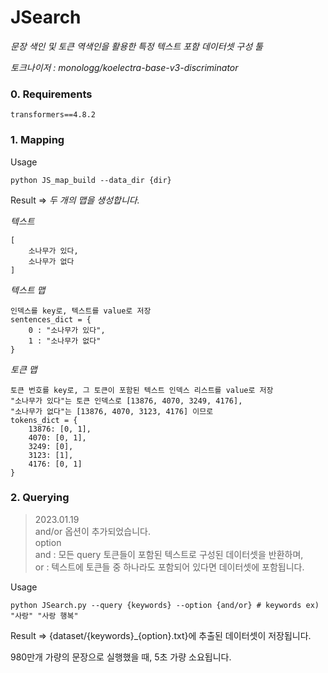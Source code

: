 # JSearch
 
_문장 색인 및 토큰 역색인을 활용한 특정 텍스트 포함 데이터셋 구성 툴_

_토크나이저 : monologg/koelectra-base-v3-discriminator_

### 0. Requirements
```
transformers==4.8.2
```

### 1. Mapping 
Usage
```
python JS_map_build --data_dir {dir}
```
Result => _두 개의 맵을 생성합니다._

_텍스트_
```
[
    소나무가 있다,
    소나무가 없다
]
```

_텍스트 맵_
```
인덱스를 key로, 텍스트를 value로 저장
sentences_dict = {
    0 : "소나무가 있다",
    1 : "소나무가 없다"
}
```

_토큰 맵_
```
토큰 번호를 key로, 그 토큰이 포함된 텍스트 인덱스 리스트를 value로 저장
"소나무가 있다"는 토큰 인덱스로 [13876, 4070, 3249, 4176],
"소나무가 없다"는 [13876, 4070, 3123, 4176] 이므로
tokens_dict = {
    13876: [0, 1],
    4070: [0, 1],
    3249: [0],
    3123: [1],
    4176: [0, 1]
}
```

### 2. Querying

> 2023.01.19</br>
> and/or 옵션이 추가되었습니다.</br>
> option</br>
> and : 모든 query 토큰들이 포함된 텍스트로 구성된 데이터셋을 반환하며,</br>
> or : 텍스트에 토큰들 중 하나라도 포함되어 있다면 데이터셋에 포함됩니다.

Usage
```
python JSearch.py --query {keywords} --option {and/or} # keywords ex) "사랑" "사랑 행복"
```
Result => {dataset/{keywords}_{option}.txt}에 추출된 데이터셋이 저장됩니다.

980만개 가량의 문장으로 실행했을 때, 5초 가량 소요됩니다.
